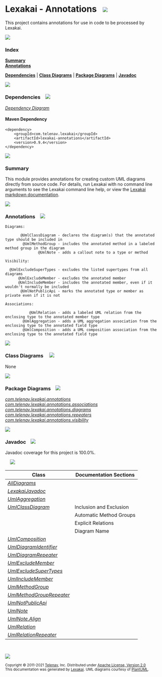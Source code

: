 # Lexakai - Annotations &nbsp;&nbsp;![](https://www.kivakit.org/images/annotation-40.png)

This project contains annotations for use in code to be processed by Lexakai.

![](https://www.lexakai.org/images/horizontal-line.png)

### Index

[**Summary**](#summary)  
[**Annotations**](#annotations)  

[**Dependencies**](#dependencies) | [**Class Diagrams**](#class-diagrams) | [**Package Diagrams**](#package-diagrams) | [**Javadoc**](#javadoc)

![](https://www.lexakai.org/images/horizontal-line.png)

### Dependencies <a name="dependencies"></a> &nbsp;&nbsp; ![](https://www.lexakai.org/images/dependencies-40.png)

[*Dependency Diagram*](https://www.lexakai.org/lexakai/lexakai-annotations/documentation/diagrams/dependencies.svg)

#### Maven Dependency

    <dependency>
        <groupId>com.telenav.lexakai</groupId>
        <artifactId>lexakai-annotations</artifactId>
        <version>0.9.4</version>
    </dependency>

![](https://www.lexakai.org/images/short-horizontal-line.png)

[//]: # (start-user-text)

### Summary <a name = "summary"></a>

This module provides annotations for creating custom UML diagrams directly from source code.
For details, run Lexakai with no command line arguments to see the Lexakai command line help,
or view the [Lexakai markdown documentation](https://github.com/Telenav/lexakai).

![](https://www.lexakai.org/images/short-horizontal-line.png)

### Annotations <a name = "annotations"></a>&nbsp;&nbsp; ![](https://www.kivakit.org/images/tag-32.png)

    Diagrams:

           @UmlClassDiagram - declares the diagram(s) that the annotated type should be included in
            @UmlMethodGroup - includes the annotated method in a labeled method group in the diagram
                   @UmlNote - adds a callout note to a type or method

    Visibility:

      @UmlExcludeSuperTypes - excludes the listed supertypes from all diagrams
          @UmlExcludeMember - excludes the annotated member
          @UmlIncludeMember - includes the annotated member, even if it wouldn't normally be included
           @UmlNotPublicApi - marks the annotated type or member as private even if it is not

    Associations:

               @UmlRelation - adds a labeled UML relation from the enclosing type to the annotated member type
            @UmlAggregation - adds a UML aggregation association from the enclosing type to the annotated field type
            @UmlComposition - adds a UML composition association from the enclosing type to the annotated field type

[//]: # (end-user-text)

![](https://www.lexakai.org/images/short-horizontal-line.png)

### Class Diagrams <a name="class-diagrams"></a> &nbsp; &nbsp; ![](https://www.lexakai.org/images/diagram-48.png)

None

![](https://www.lexakai.org/images/short-horizontal-line.png)

### Package Diagrams <a name="package-diagrams"></a> &nbsp;&nbsp; ![](https://www.lexakai.org/images/box-40.png)

[*com.telenav.lexakai.annotations*](https://www.lexakai.org/lexakai/lexakai-annotations/documentation/diagrams/com.telenav.lexakai.annotations.svg)  
[*com.telenav.lexakai.annotations.associations*](https://www.lexakai.org/lexakai/lexakai-annotations/documentation/diagrams/com.telenav.lexakai.annotations.associations.svg)  
[*com.telenav.lexakai.annotations.diagrams*](https://www.lexakai.org/lexakai/lexakai-annotations/documentation/diagrams/com.telenav.lexakai.annotations.diagrams.svg)  
[*com.telenav.lexakai.annotations.repeaters*](https://www.lexakai.org/lexakai/lexakai-annotations/documentation/diagrams/com.telenav.lexakai.annotations.repeaters.svg)  
[*com.telenav.lexakai.annotations.visibility*](https://www.lexakai.org/lexakai/lexakai-annotations/documentation/diagrams/com.telenav.lexakai.annotations.visibility.svg)

![](https://www.lexakai.org/images/short-horizontal-line.png)

### Javadoc <a name="javadoc"></a> &nbsp;&nbsp; ![](https://www.lexakai.org/images/books-40.png)

Javadoc coverage for this project is 100.0%.  
  
&nbsp; &nbsp;  ![](https://www.lexakai.org/images/meter-100-12.png)



| Class | Documentation Sections |
|---|---|
| [*AllDiagrams*](https://www.lexakai.org/javadoc/lexakai-annotations/lexakai.annotations/com/telenav/lexakai/annotations/diagrams/AllDiagrams.html) |  |  
| [*LexakaiJavadoc*](https://www.lexakai.org/javadoc/lexakai-annotations/lexakai.annotations/com/telenav/lexakai/annotations/LexakaiJavadoc.html) |  |  
| [*UmlAggregation*](https://www.lexakai.org/javadoc/lexakai-annotations/lexakai.annotations/com/telenav/lexakai/annotations/associations/UmlAggregation.html) |  |  
| [*UmlClassDiagram*](https://www.lexakai.org/javadoc/lexakai-annotations/lexakai.annotations/com/telenav/lexakai/annotations/UmlClassDiagram.html) | Inclusion and Exclusion |  
| | Automatic Method Groups |  
| | Explicit Relations |  
| | Diagram Name |  
| [*UmlComposition*](https://www.lexakai.org/javadoc/lexakai-annotations/lexakai.annotations/com/telenav/lexakai/annotations/associations/UmlComposition.html) |  |  
| [*UmlDiagramIdentifier*](https://www.lexakai.org/javadoc/lexakai-annotations/lexakai.annotations/com/telenav/lexakai/annotations/diagrams/UmlDiagramIdentifier.html) |  |  
| [*UmlDiagramRepeater*](https://www.lexakai.org/javadoc/lexakai-annotations/lexakai.annotations/com/telenav/lexakai/annotations/repeaters/UmlDiagramRepeater.html) |  |  
| [*UmlExcludeMember*](https://www.lexakai.org/javadoc/lexakai-annotations/lexakai.annotations/com/telenav/lexakai/annotations/visibility/UmlExcludeMember.html) |  |  
| [*UmlExcludeSuperTypes*](https://www.lexakai.org/javadoc/lexakai-annotations/lexakai.annotations/com/telenav/lexakai/annotations/visibility/UmlExcludeSuperTypes.html) |  |  
| [*UmlIncludeMember*](https://www.lexakai.org/javadoc/lexakai-annotations/lexakai.annotations/com/telenav/lexakai/annotations/visibility/UmlIncludeMember.html) |  |  
| [*UmlMethodGroup*](https://www.lexakai.org/javadoc/lexakai-annotations/lexakai.annotations/com/telenav/lexakai/annotations/UmlMethodGroup.html) |  |  
| [*UmlMethodGroupRepeater*](https://www.lexakai.org/javadoc/lexakai-annotations/lexakai.annotations/com/telenav/lexakai/annotations/repeaters/UmlMethodGroupRepeater.html) |  |  
| [*UmlNotPublicApi*](https://www.lexakai.org/javadoc/lexakai-annotations/lexakai.annotations/com/telenav/lexakai/annotations/visibility/UmlNotPublicApi.html) |  |  
| [*UmlNote*](https://www.lexakai.org/javadoc/lexakai-annotations/lexakai.annotations/com/telenav/lexakai/annotations/UmlNote.html) |  |  
| [*UmlNote.Align*](https://www.lexakai.org/javadoc/lexakai-annotations/lexakai.annotations/com/telenav/lexakai/annotations/UmlNote.Align.html) |  |  
| [*UmlRelation*](https://www.lexakai.org/javadoc/lexakai-annotations/lexakai.annotations/com/telenav/lexakai/annotations/associations/UmlRelation.html) |  |  
| [*UmlRelationRepeater*](https://www.lexakai.org/javadoc/lexakai-annotations/lexakai.annotations/com/telenav/lexakai/annotations/repeaters/UmlRelationRepeater.html) |  |  

[//]: # (start-user-text)



[//]: # (end-user-text)

<br/>

![](https://www.lexakai.org/images/horizontal-line.png)

<sub>Copyright &#169; 2011-2021 [Telenav](http://telenav.com), Inc. Distributed under [Apache License, Version 2.0](LICENSE)</sub>  
<sub>This documentation was generated by [Lexakai](https://github.com/Telenav/lexakai). UML diagrams courtesy
of [PlantUML](http://plantuml.com).</sub>

